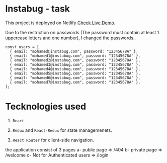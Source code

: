 # Instabug - task

This project is deployed on Netlify [Check Live Demo](https://instabug.netlify.app/).

Due to the restriction on passwords (The password must contain at least 1 uppercase letters and one number), I changed the passwords..

```
const users = [
  { email: "mohamed@instabug.com", password: "12345678A" },
  { email: "mohamed1@instabug.com", password: "12345678A" },
  { email: "mohamed2@instabug.com", password: "12345678A" },
  { email: "mohamed3@instabug.com", password: "12345678A" },
  { email: "mohamed4@instabug.com", password: "12345678A" },
  { email: "mohamed5@instabug.com", password: "12345678A" },
  { email: "mohamed6@instabug.com", password: "12345678A" },
  { email: "mohamed7@instabug.com", password: "12345678A" },
];
```

# Tecknologies used

1. `React`

2. `Redux` and `React-Redux` for state managemenets.

3. `React Router` for client-side navigation.

the application consist of 3 pages
a- public page => /404
b- private page => /welcome
c- Not for Authenticated users => /login
